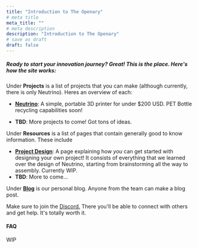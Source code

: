 ```yaml
---
title: "Introduction to The Openary"
# meta title
meta_title: ""
# meta description
description: "Introduction to The Openary"
# save as draft
draft: false
---
```


##### Ready to start your innovation journey? Great! This is the place. Here's how the site works:

Under **Projects** is a list of projects that you can make (although currently, there is only Neutrino). Heres an overview of each:

- [**Neutrino**](/projects/neutrino): A simple, portable 3D printer for under $200 USD. PET Bottle recycling capabilities soon!

- **TBD**: More projects to come! Got tons of ideas.

Under **Resources** is a list of pages that contain generally good to know information. These include

- [**Project Design**](/resources/project-design): A page explaining how _you_ can get started with designing your own project! It consists of everything that we learned over the design of Neutrino, starting from brainstorming all the way to assembly. Currently WIP.
- **TBD**: More to come...

Under [**Blog**](/blog) is our personal blog. Anyone from the team can make a blog post.

Make sure to join the [Discord.](https://discord.com/invite/VZFWGp7FHZ) There you'll be able to connect with others and get help. It's totally worth it.

#### FAQ

WIP
